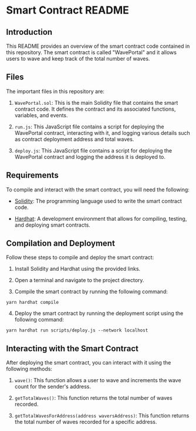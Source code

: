 # Smart Contract README

## Introduction
This README provides an overview of the smart contract code contained in this repository. The smart contract is called "WavePortal" and it allows users to wave and keep track of the total number of waves.

## Files
The important files in this repository are:

1. `WavePortal.sol`: This is the main Solidity file that contains the smart contract code. It defines the contract and its associated functions, variables, and events.

2. `run.js`: This JavaScript file contains a script for deploying the WavePortal contract, interacting with it, and logging various details such as contract deployment address and total waves.

3. `deploy.js`: This JavaScript file contains a script for deploying the WavePortal contract and logging the address it is deployed to.

## Requirements
To compile and interact with the smart contract, you will need the following:

- [Solidity](https://soliditylang.org/): The programming language used to write the smart contract code.

- [Hardhat](https://hardhat.org/): A development environment that allows for compiling, testing, and deploying smart contracts.

## Compilation and Deployment
Follow these steps to compile and deploy the smart contract:

1. Install Solidity and Hardhat using the provided links.

2. Open a terminal and navigate to the project directory.

3. Compile the smart contract by running the following command: 
```
yarn hardhat compile
```
4. Deploy the smart contract by running the deployment script using the following command:
```
yarn hardhat run scripts/deploy.js --network localhost
```

## Interacting with the Smart Contract
After deploying the smart contract, you can interact with it using the following methods:

1. `wave()`: This function allows a user to wave and increments the wave count for the sender's address.

2. `getTotalWaves()`: This function returns the total number of waves recorded.

3. `getTotalWavesForAddress(address waversAddress)`: This function returns the total number of waves recorded for a specific address.